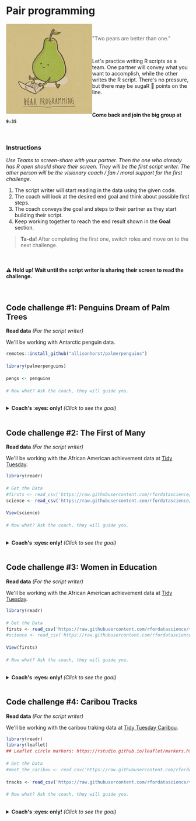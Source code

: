 # Pair programming

<img src="../../images/pear_program.png" width=236 align="left" />

<br>

> "Two pears are better than one."  

<br>

Let's practice writing R scripts as a team. One partner will convey what you want to accomplish, while the other writes the R script. There's no pressure, but there may be sugaR :candy: points on the line.

<br>

**Come back and join the big group at ` 9:35 `**

<br>

### Instructions

_Use Teams to screen-share with your partner. Then the one who already has R open should share their screen. They will be the first script writer. The other person will be the visionary coach / fan / moral support for the first challenge._

1. The script writer will start reading in the data using the given code.
1. The coach will look at the desired end goal and think about possible first steps.
1. The coach conveys the goal and steps to their partner as they start building their script.
1. Keep working together to reach the end result shown in the **Goal** section.

> **Ta-da!** After completing the first one, switch roles and move on to the next challenge.

<br>

#### :warning: Hold up! Wait until the script writer is sharing their screen to read the challenge. 

<br>

## Code challenge #1: Penguins Dream of Palm Trees

<b>Read data</b> <i>(For the script writer)</i>
  
We'll be working with Antarctic penguin data.

```r
remotes::install_github("allisonhorst/palmerpenguins")

library(palmerpenguins)

pengs <- penguins 

# Now what? Ask the coach, they will guide you.
```      

<br>

<details>
<summary> <b>Coach's :eyes: only! </b> <i> (Click to see the goal) </i> </summary>

<br>

**Starting data**

<img src="../../images/pengu_start.png" width=688 />

<br>

**End Goal**

> Then there were four Dreamy penguins.

> <img src="../../images/pengu_end_an.png" width=738 />

  
</details> 
<br>


## Code challenge #2: The First of Many

<b>Read data</b> <i>(For the script writer)</i>
  
We'll be working with the African American achievement data at [Tidy Tuesday](https://github.com/rfordatascience/tidytuesday/blob/master/data/2020/2020-06-23/readme.md).

```r
library(readr)

# Get the Data
#firsts <- read_csv('https://raw.githubusercontent.com/rfordatascience/tidytuesday/master/data/2020/2020-06-09/firsts.csv')
science <- read_csv('https://raw.githubusercontent.com/rfordatascience/tidytuesday/master/data/2020/2020-06-09/science.csv')

View(science)

# Now what? Ask the coach, they will guide you.
```      

<br>

<details>
<summary> <b>Coach's :eyes: only! </b> <i> (Click to see the goal) </i> </summary>

<br>

**Starting data**

<img src="../../images/am_achieve_start.png" width=708 />

<br><br>

**End Goal**

> What `age` did the 14 "chemists" live to?

> <img src="../../images/am_achieve_end_an.png" width=708 />

  
</details> 
<br>


## Code challenge #3: Women in Education

<b>Read data</b> <i>(For the script writer)</i>
  
We'll be working with the African American achievement data at [Tidy Tuesday](https://github.com/rfordatascience/tidytuesday/blob/master/data/2020/2020-06-23/readme.md).

```r
library(readr)

# Get the Data
firsts <- read_csv('https://raw.githubusercontent.com/rfordatascience/tidytuesday/master/data/2020/2020-06-09/firsts.csv')
#science <- read_csv('https://raw.githubusercontent.com/rfordatascience/tidytuesday/master/data/2020/2020-06-09/science.csv')

View(firsts)

# Now what? Ask the coach, they will guide you.
```      
     

<br>

<details>
<summary> <b>Coach's :eyes: only! </b> <i> (Click to see the goal) </i> </summary>

<br>

**Starting data**

<img src="../../images/am_firsts_start.png" width=758 />

<br> <br>

**End Goal**

> **Pre-1930 female firsts in Education**

> <img src="../../images/am_first_end.png" width=758 />

  
</details> 
<br>


## Code challenge #4: Caribou Tracks

<b>Read data</b> <i>(For the script writer)</i>
  
We'll be working with the caribou traking data at [Tidy Tuesday Caribou](https://github.com/rfordatascience/tidytuesday/blob/master/data/2020/2020-06-23/readme.md).


```r
library(readr)
library(leaflet)
## Leaflet circle markers: https://rstudio.github.io/leaflet/markers.html

# Get the Data
#meet_the_caribou <- read_csv('https://raw.githubusercontent.com/rfordatascience/tidytuesday/master/data/2020/2020-06-23/individuals.csv')

tracks <- read_csv('https://raw.githubusercontent.com/rfordatascience/tidytuesday/master/data/2020/2020-06-23/locations.csv')

# Now what? Ask the coach, they will guide you.
```      

<br>

<details>
<summary> <b>Coach's :eyes: only! </b> <i> (Click to see the goal) </i> </summary>

<br>

**Starting data**

<img src="../../images/caribou_start.png" width=688 />

<br><br>

**End Goal**

> **Map of locations for Caribou ID:`"GR_C15"`**

> <img src="../../images/caribou_map.png" width=738 />

  
</details> 
<br>

